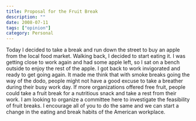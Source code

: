 ```yaml
---
title: Proposal for the Fruit Break
description: ""
date: 2008-07-11
tags: ["opinion"]
category: Personal
---
```



<p>Today I decided to take a break and run down the street to buy an apple from the local food market.  Walking back, I decided to start eating it.  I was getting close to work again and had some apple left, so I sat on a bench outside to enjoy the rest of the apple.  I got back to work invigorated and ready to get going again.  It made me think that with smoke breaks going the way of the dodo, people might not have a good excuse to take a breather during their busy work day.  If more organizations offered free fruit, people could take a fruit break for a nutritious snack and take a rest from their work.  I am looking to organize a committee here to investigate the feasibility of fruit breaks.  I encourage all of you to do the same and we can start a change in the eating and break habits of the American workplace. </p>
